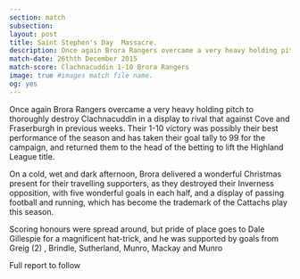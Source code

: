 ```yaml
---
section: match
subsection:
layout: post
title: Saint Stephen's Day  Massacre. 
description: Once again Brora Rangers overcame a very heavy holding pitch  to thoroughly destroy Clachnacuddin in a display to rival that against Cove and Fraserburgh in previous weeks.  
match-date: 26thth December 2015
match-score: Clachnacuddin 1-10 Brora Rangers
image: true #images match file name.
og: yes
---
```

Once again Brora Rangers overcame a very heavy holding pitch  to thoroughly destroy Clachnacuddin in a display to rival that against Cove and Fraserburgh in previous weeks. Their 1-10 victory  was possibly their best performance of the season and has taken their goal tally to 99 for the campaign, and returned them to the head of the betting to lift the Highland League title.  

On a cold, wet and dark afternoon, Brora delivered a wonderful Christmas present for their travelling supporters, as they destroyed their Inverness opposition, with five wonderful goals in each half, and a display of passing football and running, which has become the trademark of the Cattachs play this season. 

Scoring honours were spread around, but pride of place goes to Dale Gillespie for a magnificent hat-trick, and he was supported by goals from Greig (2) , Brindle, Sutherland, Munro, Mackay and Munro 

Full report to follow 